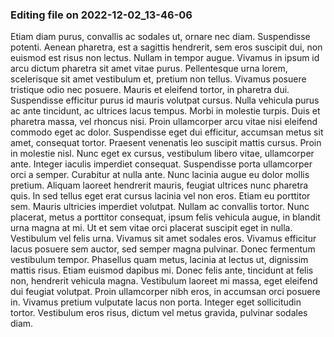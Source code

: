 

### Editing file on 2022-12-02_13-46-06

Etiam diam purus, convallis ac sodales ut, ornare nec diam. Suspendisse potenti. Aenean pharetra, est a sagittis hendrerit, sem eros suscipit dui, non euismod est risus non lectus. Nullam in tempor augue. Vivamus in ipsum id arcu dictum pharetra sit amet vitae purus. Pellentesque urna lorem, scelerisque sit amet vestibulum et, pretium non tellus. Vivamus posuere tristique odio nec posuere.
Mauris et eleifend tortor, in pharetra dui. Suspendisse efficitur purus id mauris volutpat cursus. Nulla vehicula purus ac ante tincidunt, ac ultrices lacus tempus. Morbi in molestie turpis. Duis et pharetra massa, vel rhoncus nisi. Proin ullamcorper arcu vitae nisi eleifend commodo eget ac dolor. Suspendisse eget dui efficitur, accumsan metus sit amet, consequat tortor. Praesent venenatis leo suscipit mattis cursus. Proin in molestie nisl. Nunc eget ex cursus, vestibulum libero vitae, ullamcorper ante. Integer iaculis imperdiet consequat.
Suspendisse porta ullamcorper orci a semper. Curabitur at nulla ante. Nunc lacinia augue eu dolor mollis pretium. Aliquam laoreet hendrerit mauris, feugiat ultrices nunc pharetra quis. In sed tellus eget erat cursus lacinia vel non eros. Etiam eu porttitor sem. Mauris ultricies imperdiet volutpat. Nullam ac convallis tortor. Nunc placerat, metus a porttitor consequat, ipsum felis vehicula augue, in blandit urna magna at mi. Ut et sem vitae orci placerat suscipit eget in nulla. Vestibulum vel felis urna.
Vivamus sit amet sodales eros. Vivamus efficitur lacus posuere sem auctor, sed semper magna pulvinar. Donec fermentum vestibulum tempor. Phasellus quam metus, lacinia at lectus ut, dignissim mattis risus. Etiam euismod dapibus mi. Donec felis ante, tincidunt at felis non, hendrerit vehicula magna. Vestibulum laoreet mi massa, eget eleifend dui feugiat volutpat. Proin ullamcorper nibh eros, in accumsan orci posuere in. Vivamus pretium vulputate lacus non porta. Integer eget sollicitudin tortor. Vestibulum eros risus, dictum vel metus gravida, pulvinar sodales diam.


